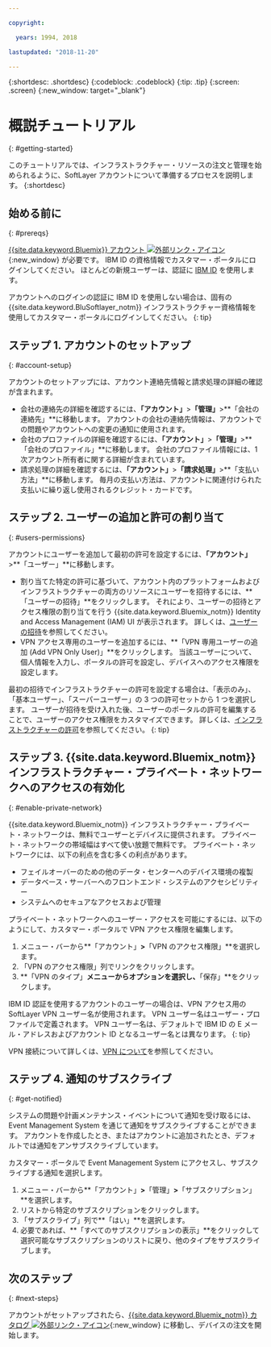 ```yaml
---

copyright:

  years: 1994, 2018

lastupdated: "2018-11-20"

---
```


{:shortdesc: .shortdesc}
{:codeblock: .codeblock}
{:tip: .tip}
{:screen: .screen}
{:new_window: target="_blank"}


# 概説チュートリアル
{: #getting-started}

このチュートリアルでは、インフラストラクチャー・リソースの注文と管理を始められるように、SoftLayer アカウントについて準備するプロセスを説明します。
{:shortdesc}

## 始める前に
{: #prereqs}

[{{site.data.keyword.Bluemix}} アカウント ![外部リンク・アイコン](../icons/launch-glyph.svg "外部リンク・アイコン")](https://cloud.ibm.com){:new_window} が必要です。 IBM ID の資格情報でカスタマー・ポータルにログインしてください。 ほとんどの新規ユーザーは、認証に [IBM ID](/docs/account/softlayerlink.html#switchtoIBMid) を使用します。

アカウントへのログインの認証に IBM ID を使用しない場合は、固有の {{site.data.keyword.BluSoftlayer_notm}} インフラストラクチャー資格情報を使用してカスタマー・ポータルにログインしてください。
{: tip}

## ステップ 1. アカウントのセットアップ
{: #account-setup}

アカウントのセットアップには、アカウント連絡先情報と請求処理の詳細の確認が含まれます。
 * 会社の連絡先の詳細を確認するには、**「アカウント」**>**「管理」**>**「会社の連絡先」**に移動します。 アカウントの会社の連絡先情報は、アカウントでの問題やアカウントへの変更の通知に使用されます。
 * 会社のプロファイルの詳細を確認するには、**「アカウント」**>**「管理」**>**「会社のプロファイル」**に移動します。 会社のプロファイル情報には、1 次アカウント所有者に関する詳細が含まれています。
 * 請求処理の詳細を確認するには、**「アカウント」**>**「請求処理」**>**「支払い方法」**に移動します。 毎月の支払い方法は、アカウントに関連付けられた支払いに繰り返し使用されるクレジット・カードです。

## ステップ 2. ユーザーの追加と許可の割り当て
{: #users-permissions}

アカウントにユーザーを追加して最初の許可を設定するには、**「アカウント」**>**「ユーザー」**に移動します。
 * 割り当てた特定の許可に基づいて、アカウント内のプラットフォームおよびインフラストラクチャーの両方のリソースにユーザーを招待するには、**「ユーザーの招待」**をクリックします。 それにより、ユーザーの招待とアクセス権限の割り当てを行う {{site.data.keyword.Bluemix_notm}} Identity and Access Management (IAM) UI が表示されます。 詳しくは、[ユーザーの招待](/docs/iam/iamuserinv.html)を参照してください。
 * VPN アクセス専用のユーザーを追加するには、**「VPN 専用ユーザーの追加 (Add VPN Only User)」**をクリックします。 当該ユーザーについて、個人情報を入力し、ポータルの許可を設定し、デバイスへのアクセス権限を設定します。

最初の招待でインフラストラクチャーの許可を設定する場合は、「表示のみ」、「基本ユーザー」、「スーパーユーザー」の 3 つの許可セットから 1 つを選択します。 ユーザーが招待を受け入れた後、ユーザーのポータルの許可を編集することで、ユーザーのアクセス権限をカスタマイズできます。 詳しくは、[インフラストラクチャーの許可](/docs/iam/infrastructureaccess.html)を参照してください。
{: tip}

## ステップ 3. {{site.data.keyword.Bluemix_notm}} インフラストラクチャー・プライベート・ネットワークへのアクセスの有効化
{: #enable-private-network}

{{site.data.keyword.Bluemix_notm}} インフラストラクチャー・プライベート・ネットワークは、無料でユーザーとデバイスに提供されます。 プライベート・ネットワークの帯域幅はすべて使い放題で無料です。 プライベート・ネットワークには、以下の利点を含む多くの利点があります。
  * フェイルオーバーのための他のデータ・センターへのデバイス環境の複製
  * データベース・サーバーへのフロントエンド・システムのアクセシビリティー
  * システムへのセキュアなアクセスおよび管理

プライベート・ネットワークへのユーザー・アクセスを可能にするには、以下のようにして、カスタマー・ポータルで VPN アクセス権限を編集します。
  1. メニュー・バーから**「アカウント」**>**「VPN のアクセス権限」**を選択します。  
  2. 「VPN のアクセス権限」列でリンクをクリックします。
  3. **「VPN のタイプ」**メニューからオプションを選択し、**「保存」**をクリックします。  

IBM ID 認証を使用するアカウントのユーザーの場合は、VPN アクセス用の SoftLayer VPN ユーザー名が使用されます。 VPN ユーザー名はユーザー・プロファイルで定義されます。 VPN ユーザー名は、デフォルトで IBM ID の E メール・アドレスおよびアカウント ID となるユーザー名とは異なります。
{: tip}

VPN 接続について詳しくは、[VPN について](/docs/infrastructure/iaas-vpn/about-vpn.html)を参照してください。

## ステップ 4. 通知のサブスクライブ
{: #get-notified}

システムの問題や計画メンテナンス・イベントについて通知を受け取るには、Event Management System を通じて通知をサブスクライブすることができます。 アカウントを作成したとき、またはアカウントに追加されたとき、デフォルトでは通知をアンサブスクライブしています。

カスタマー・ポータルで Event Management System にアクセスし、サブスクライブする通知を選択します。
  1. メニュー・バーから**「アカウント」**>**「管理」**>**「サブスクリプション」**を選択します。
  2. リストから特定のサブスクリプションをクリックします。
  3. 「サブスクライブ」列で**「はい」**を選択します。
  4. 必要であれば、**「すべてのサブスクリプションの表示」**をクリックして選択可能なサブスクリプションのリストに戻り、他のタイプをサブスクライブします。

## 次のステップ
{: #next-steps}

アカウントがセットアップされたら、[{{site.data.keyword.Bluemix_notm}} カタログ ![外部リンク・アイコン](../icons/launch-glyph.svg)](https://{DomainName}/catalog/?category=infrastructure){:new_window} に移動し、デバイスの注文を開始します。
